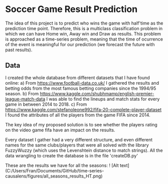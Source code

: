 # Soccer Game Result Prediction

The idea of this project is to predict who wins the game with half'time as the prediction time point. 
Therefore, this is a multiclass classification problem in which we can have Home win, Away win and Draw as results.
This problem is approached as a time-series problem, meaning that the time of ocurrence of the event is meaningful for our prediction (we forecast the future with past results). 

## Data
I created the whole database from different datasets that I have found online: 
a) From https://www.football-data.co.uk/ I gathered the results and betting odds from the most famous betting companies since the 1994/95 season.
b) From https://www.kaggle.com/shubhmamp/english-premier-league-match-data I was able to find the lineups and match stats for every game in between 2014 to 2018.
c) From https://www.kaggle.com/stefanoleone992/fifa-20-complete-player-dataset I found the attributes of all the players from the game FIFA since 2014.

The key idea of my proposed solution is to see whether the players rating on the video game fifa have an impact on the results.

Every dataset I gather had a very different structure, and even different names for the same clubs/players that were all solved with the library FuzzyWuzzy (which uses the Levenshtein distance to match strings). All the data wrangling to create the database is in the file 'createDB.py' 

These are the results we have for all the seasons:
! [Alt text] (C:/Users/Fran/Documents/GitHub/time-series-causalens/figures/all_seasons_results_HT.png)
